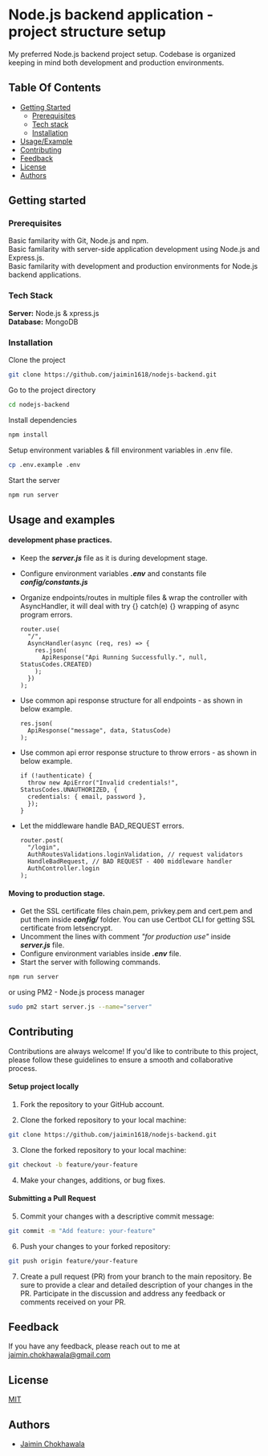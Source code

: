 # Node.js backend application - project structure setup

My preferred Node.js backend project setup. Codebase is organized keeping in mind both development and production environments.

## Table Of Contents

- [Getting Started](#getting-started)
  - [Prerequisites](#prerequisites)
  - [Tech stack](#tech-stack)
  - [Installation](#installation)
- [Usage/Example](#usage-and-examples)
- [Contributing](#contributing)
- [Feedback](#feedback)
- [License](#license)
- [Authors](#authors)

## Getting started

### Prerequisites

Basic familarity with Git, Node.js and npm.  
Basic familarity with server-side application development using Node.js and Express.js.  
Basic familarity with development and production environments for Node.js backend applications.

### Tech Stack

**Server:** Node.js & xpress.js  
**Database:** MongoDB

### Installation

Clone the project

```bash
git clone https://github.com/jaimin1618/nodejs-backend.git
```

Go to the project directory

```bash
cd nodejs-backend
```

Install dependencies

```bash
npm install
```

Setup environment variables & fill environment variables in .env file.

```bash
cp .env.example .env
```

Start the server

```bash
npm run server
```

## Usage and examples

#### development phase practices.

- Keep the **_server.js_** file as it is during development stage.
- Configure environment variables **_.env_** and constants file **_config/constants.js_**
- Organize endpoints/routes in multiple files & wrap the controller with AsyncHandler, it will deal with try {} catch(e) {} wrapping of async program errors.

  ```nodejs
  router.use(
    "/",
    AsyncHandler(async (req, res) => {
      res.json(
        ApiResponse("Api Running Successfully.", null, StatusCodes.CREATED)
      );
    })
  );
  ```

- Use common api response structure for all endpoints - as shown in below example.

  ```nodejs
  res.json(
    ApiResponse("message", data, StatusCode)
  );
  ```

- Use common api error response structure to throw errors - as shown in below example.

  ```nodejs
  if (!authenticate) {
    throw new ApiError("Invalid credentials!", StatusCodes.UNAUTHORIZED, {
    credentials: { email, password },
    });
  }
  ```

- Let the middleware handle BAD_REQUEST errors.
  ```nodejs
  router.post(
    "/login",
    AuthRoutesValidations.loginValidation, // request validators
    HandleBadRequest, // BAD REQUEST - 400 middleware handler
    AuthController.login
  );
  ```

#### Moving to production stage.

- Get the SSL certificate files chain.pem, privkey.pem and cert.pem and put them inside **_config/_** folder. You can use Certbot CLI for getting SSL certificate from letsencrypt.
- Uncomment the lines with comment _"for production use"_ inside **_server.js_** file.
- Configure environment variables inside **_.env_** file.
- Start the server with following commands.

```bash
npm run server
```

or using PM2 - Node.js process manager

```bash
sudo pm2 start server.js --name="server"
```

## Contributing

Contributions are always welcome! If you'd like to contribute to this project, please follow these guidelines to ensure a smooth and collaborative process.

#### Setup project locally

1. Fork the repository to your GitHub account.

2. Clone the forked repository to your local machine:

```bash
git clone https://github.com/jaimin1618/nodejs-backend.git
```

3. Clone the forked repository to your local machine:

```bash
git checkout -b feature/your-feature
```

4. Make your changes, additions, or bug fixes.

#### Submitting a Pull Request

5. Commit your changes with a descriptive commit message:

```bash
git commit -m "Add feature: your-feature"
```

6. Push your changes to your forked repository:

```bash
git push origin feature/your-feature
```

7. Create a pull request (PR) from your branch to the main repository. Be sure to provide a clear and detailed description of your changes in the PR. Participate in the discussion and address any feedback or comments received on your PR.

## Feedback

If you have any feedback, please reach out to me at jaimin.chokhawala@gmail.com

## License

[MIT](https://choosealicense.com/licenses/mit/)

## Authors

- [Jaimin Chokhawala](https://github.com/jaimin1618)
